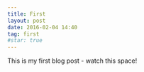 ```yaml
---
title: First
layout: post
date: 2016-02-04 14:40
tag: first
#star: true
---
```


This is my first blog post - watch this space!
